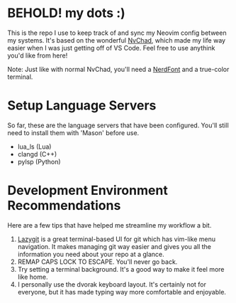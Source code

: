 # BEHOLD! my dots :)
This is the repo I use to keep track of and sync my Neovim config between my
systems. It's based on the wonderful [NvChad](https://nvchad.com/), which made
my life way easier when I was just getting off of VS Code. Feel free to use
anythink you'd like from here!

Note: Just like with normal NvChad, you'll need a
[NerdFont](https://www.nerdfonts.com/) and a true-color terminal.

# Setup Language Servers
So far, these are the language servers that have been configured. You'll still
need to install them with 'Mason' before use.

- lua_ls (Lua)
- clangd (C++)
- pylsp (Python)

# Development Environment Recommendations
Here are a few tips that have helped me streamline my workflow a bit.

1. [Lazygit](https://github.com/jesseduffield/lazygit) is a great terminal-based
UI for git which has vim-like menu navigation. It makes managing git way easier
and gives you all the information you need about your repo at a glance.
1. REMAP CAPS LOCK TO ESCAPE. You'll never go back.
1. Try setting a terminal background. It's a good way to make it feel more like
home.
1. I personally use the dvorak keyboard layout. It's certainly not for everyone,
but it has made typing way more comfortable and enjoyable.
